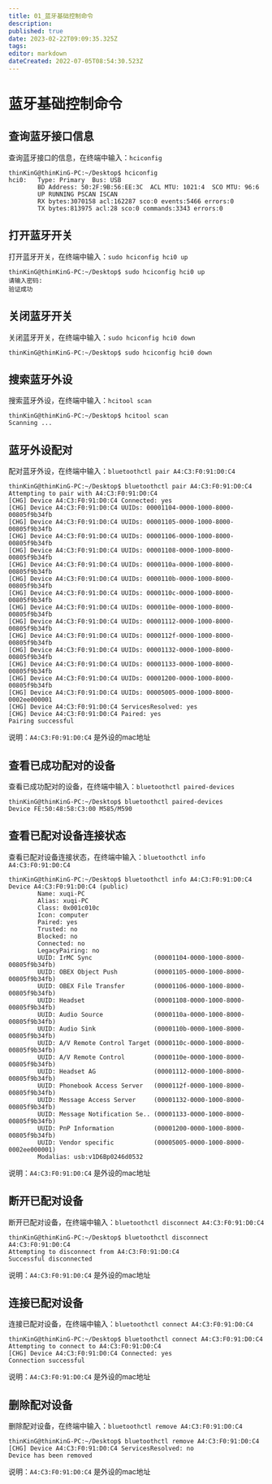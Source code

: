```yaml
---
title: 01_蓝牙基础控制命令
description: 
published: true
date: 2023-02-22T09:09:35.325Z
tags: 
editor: markdown
dateCreated: 2022-07-05T08:54:30.523Z
---
```


# 蓝牙基础控制命令
## 查询蓝牙接口信息
查询蓝牙接口的信息，在终端中输入：`hciconfig`

```
thinKinG@thinKinG-PC:~/Desktop$ hciconfig 
hci0:   Type: Primary  Bus: USB
        BD Address: 50:2F:9B:56:EE:3C  ACL MTU: 1021:4  SCO MTU: 96:6
        UP RUNNING PSCAN ISCAN 
        RX bytes:3070158 acl:162287 sco:0 events:5466 errors:0
        TX bytes:813975 acl:28 sco:0 commands:3343 errors:0
```

## 打开蓝牙开关
打开蓝牙开关，在终端中输入：`sudo hciconfig hci0 up`
```
thinKinG@thinKinG-PC:~/Desktop$ sudo hciconfig hci0 up
请输入密码:
验证成功
```

## 关闭蓝牙开关
关闭蓝牙开关，在终端中输入：`sudo hciconfig hci0 down`
```
thinKinG@thinKinG-PC:~/Desktop$ sudo hciconfig hci0 down
```

## 搜索蓝牙外设
搜索蓝牙外设，在终端中输入：`hcitool scan`
```
thinKinG@thinKinG-PC:~/Desktop$ hcitool scan 
Scanning ...
```

## 蓝牙外设配对
配对蓝牙外设，在终端中输入：`bluetoothctl pair A4:C3:F0:91:D0:C4`  
```
thinKinG@thinKinG-PC:~/Desktop$ bluetoothctl pair A4:C3:F0:91:D0:C4
Attempting to pair with A4:C3:F0:91:D0:C4
[CHG] Device A4:C3:F0:91:D0:C4 Connected: yes
[CHG] Device A4:C3:F0:91:D0:C4 UUIDs: 00001104-0000-1000-8000-00805f9b34fb
[CHG] Device A4:C3:F0:91:D0:C4 UUIDs: 00001105-0000-1000-8000-00805f9b34fb
[CHG] Device A4:C3:F0:91:D0:C4 UUIDs: 00001106-0000-1000-8000-00805f9b34fb
[CHG] Device A4:C3:F0:91:D0:C4 UUIDs: 00001108-0000-1000-8000-00805f9b34fb
[CHG] Device A4:C3:F0:91:D0:C4 UUIDs: 0000110a-0000-1000-8000-00805f9b34fb
[CHG] Device A4:C3:F0:91:D0:C4 UUIDs: 0000110b-0000-1000-8000-00805f9b34fb
[CHG] Device A4:C3:F0:91:D0:C4 UUIDs: 0000110c-0000-1000-8000-00805f9b34fb
[CHG] Device A4:C3:F0:91:D0:C4 UUIDs: 0000110e-0000-1000-8000-00805f9b34fb
[CHG] Device A4:C3:F0:91:D0:C4 UUIDs: 00001112-0000-1000-8000-00805f9b34fb
[CHG] Device A4:C3:F0:91:D0:C4 UUIDs: 0000112f-0000-1000-8000-00805f9b34fb
[CHG] Device A4:C3:F0:91:D0:C4 UUIDs: 00001132-0000-1000-8000-00805f9b34fb
[CHG] Device A4:C3:F0:91:D0:C4 UUIDs: 00001133-0000-1000-8000-00805f9b34fb
[CHG] Device A4:C3:F0:91:D0:C4 UUIDs: 00001200-0000-1000-8000-00805f9b34fb
[CHG] Device A4:C3:F0:91:D0:C4 UUIDs: 00005005-0000-1000-8000-0002ee000001
[CHG] Device A4:C3:F0:91:D0:C4 ServicesResolved: yes
[CHG] Device A4:C3:F0:91:D0:C4 Paired: yes
Pairing successful

```
说明：`A4:C3:F0:91:D0:C4` 是外设的mac地址

## 查看已成功配对的设备
查看已成功配对的设备，在终端中输入：`bluetoothctl paired-devices
`
```
thinKinG@thinKinG-PC:~/Desktop$ bluetoothctl paired-devices
Device FE:50:48:58:C3:00 M585/M590
```

## 查看已配对设备连接状态
查看已配对设备连接状态，在终端中输入：`bluetoothctl info A4:C3:F0:91:D0:C4`
```
thinKinG@thinKinG-PC:~/Desktop$ bluetoothctl info A4:C3:F0:91:D0:C4
Device A4:C3:F0:91:D0:C4 (public)
        Name: xuqi-PC
        Alias: xuqi-PC
        Class: 0x001c010c
        Icon: computer
        Paired: yes
        Trusted: no
        Blocked: no
        Connected: no
        LegacyPairing: no
        UUID: IrMC Sync                 (00001104-0000-1000-8000-00805f9b34fb)
        UUID: OBEX Object Push          (00001105-0000-1000-8000-00805f9b34fb)
        UUID: OBEX File Transfer        (00001106-0000-1000-8000-00805f9b34fb)
        UUID: Headset                   (00001108-0000-1000-8000-00805f9b34fb)
        UUID: Audio Source              (0000110a-0000-1000-8000-00805f9b34fb)
        UUID: Audio Sink                (0000110b-0000-1000-8000-00805f9b34fb)
        UUID: A/V Remote Control Target (0000110c-0000-1000-8000-00805f9b34fb)
        UUID: A/V Remote Control        (0000110e-0000-1000-8000-00805f9b34fb)
        UUID: Headset AG                (00001112-0000-1000-8000-00805f9b34fb)
        UUID: Phonebook Access Server   (0000112f-0000-1000-8000-00805f9b34fb)
        UUID: Message Access Server     (00001132-0000-1000-8000-00805f9b34fb)
        UUID: Message Notification Se.. (00001133-0000-1000-8000-00805f9b34fb)
        UUID: PnP Information           (00001200-0000-1000-8000-00805f9b34fb)
        UUID: Vendor specific           (00005005-0000-1000-8000-0002ee000001)
        Modalias: usb:v1D6Bp0246d0532
```
说明：`A4:C3:F0:91:D0:C4` 是外设的mac地址

## 断开已配对设备
断开已配对设备，在终端中输入：`bluetoothctl disconnect A4:C3:F0:91:D0:C4`
```
thinKinG@thinKinG-PC:~/Desktop$ bluetoothctl disconnect A4:C3:F0:91:D0:C4
Attempting to disconnect from A4:C3:F0:91:D0:C4
Successful disconnected
```
说明：`A4:C3:F0:91:D0:C4` 是外设的mac地址

## 连接已配对设备
连接已配对设备，在终端中输入：`bluetoothctl connect A4:C3:F0:91:D0:C4`
```
thinKinG@thinKinG-PC:~/Desktop$ bluetoothctl connect A4:C3:F0:91:D0:C4
Attempting to connect to A4:C3:F0:91:D0:C4
[CHG] Device A4:C3:F0:91:D0:C4 Connected: yes
Connection successful
```
说明：`A4:C3:F0:91:D0:C4` 是外设的mac地址

## 删除配对设备
删除配对设备，在终端中输入：`bluetoothctl remove A4:C3:F0:91:D0:C4`
```
thinKinG@thinKinG-PC:~/Desktop$ bluetoothctl remove A4:C3:F0:91:D0:C4
[CHG] Device A4:C3:F0:91:D0:C4 ServicesResolved: no
Device has been removed
```
说明：`A4:C3:F0:91:D0:C4` 是外设的mac地址


